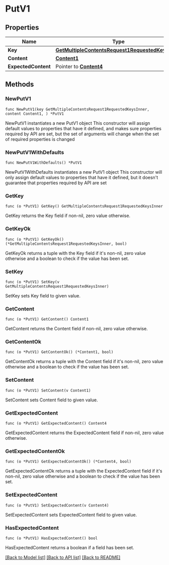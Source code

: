 # PutV1

## Properties

Name | Type | Description | Notes
------------ | ------------- | ------------- | -------------
**Key** | [**GetMultipleContentsRequest1RequestedKeysInner**](GetMultipleContentsRequest1RequestedKeysInner.md) |  | 
**Content** | [**Content1**](Content1.md) |  | 
**ExpectedContent** | Pointer to [**Content4**](Content4.md) |  | [optional] 

## Methods

### NewPutV1

`func NewPutV1(key GetMultipleContentsRequest1RequestedKeysInner, content Content1, ) *PutV1`

NewPutV1 instantiates a new PutV1 object
This constructor will assign default values to properties that have it defined,
and makes sure properties required by API are set, but the set of arguments
will change when the set of required properties is changed

### NewPutV1WithDefaults

`func NewPutV1WithDefaults() *PutV1`

NewPutV1WithDefaults instantiates a new PutV1 object
This constructor will only assign default values to properties that have it defined,
but it doesn't guarantee that properties required by API are set

### GetKey

`func (o *PutV1) GetKey() GetMultipleContentsRequest1RequestedKeysInner`

GetKey returns the Key field if non-nil, zero value otherwise.

### GetKeyOk

`func (o *PutV1) GetKeyOk() (*GetMultipleContentsRequest1RequestedKeysInner, bool)`

GetKeyOk returns a tuple with the Key field if it's non-nil, zero value otherwise
and a boolean to check if the value has been set.

### SetKey

`func (o *PutV1) SetKey(v GetMultipleContentsRequest1RequestedKeysInner)`

SetKey sets Key field to given value.


### GetContent

`func (o *PutV1) GetContent() Content1`

GetContent returns the Content field if non-nil, zero value otherwise.

### GetContentOk

`func (o *PutV1) GetContentOk() (*Content1, bool)`

GetContentOk returns a tuple with the Content field if it's non-nil, zero value otherwise
and a boolean to check if the value has been set.

### SetContent

`func (o *PutV1) SetContent(v Content1)`

SetContent sets Content field to given value.


### GetExpectedContent

`func (o *PutV1) GetExpectedContent() Content4`

GetExpectedContent returns the ExpectedContent field if non-nil, zero value otherwise.

### GetExpectedContentOk

`func (o *PutV1) GetExpectedContentOk() (*Content4, bool)`

GetExpectedContentOk returns a tuple with the ExpectedContent field if it's non-nil, zero value otherwise
and a boolean to check if the value has been set.

### SetExpectedContent

`func (o *PutV1) SetExpectedContent(v Content4)`

SetExpectedContent sets ExpectedContent field to given value.

### HasExpectedContent

`func (o *PutV1) HasExpectedContent() bool`

HasExpectedContent returns a boolean if a field has been set.


[[Back to Model list]](../README.md#documentation-for-models) [[Back to API list]](../README.md#documentation-for-api-endpoints) [[Back to README]](../README.md)


